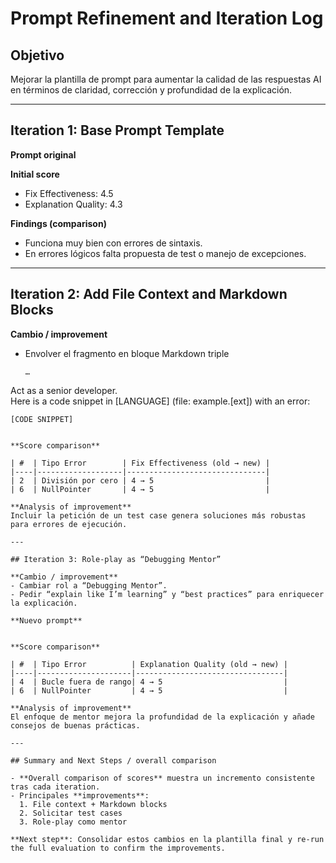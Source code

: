 # Prompt Refinement and Iteration Log

## Objetivo
Mejorar la plantilla de prompt para aumentar la calidad de las respuestas AI en términos de claridad, corrección y profundidad de la explicación.

---

## Iteration 1: Base Prompt Template

**Prompt original**  


**Initial score**  
- Fix Effectiveness: 4.5  
- Explanation Quality: 4.3  

**Findings (comparison)**  
- Funciona muy bien con errores de sintaxis.  
- En errores lógicos falta propuesta de test o manejo de excepciones.

---

## Iteration 2: Add File Context and Markdown Blocks

**Cambio / improvement**  
- Envolver el fragmento en bloque Markdown triple  
  ```[LANGUAGE]
  …
Act as a senior developer.  
Here is a code snippet in [LANGUAGE] (file: example.[ext]) with an error:
```[LANGUAGE]
[CODE SNIPPET]


**Score comparison**  

| #  | Tipo Error        | Fix Effectiveness (old → new) |
|----|-------------------|-------------------------------|
| 2  | División por cero | 4 → 5                         |
| 6  | NullPointer       | 4 → 5                         |

**Analysis of improvement**  
Incluir la petición de un test case genera soluciones más robustas para errores de ejecución.

---

## Iteration 3: Role-play as “Debugging Mentor”

**Cambio / improvement**  
- Cambiar rol a “Debugging Mentor”.  
- Pedir “explain like I’m learning” y “best practices” para enriquecer la explicación.

**Nuevo prompt**  


**Score comparison**  

| #  | Tipo Error          | Explanation Quality (old → new) |
|----|---------------------|---------------------------------|
| 4  | Bucle fuera de rango| 4 → 5                           |
| 6  | NullPointer         | 4 → 5                           |

**Analysis of improvement**  
El enfoque de mentor mejora la profundidad de la explicación y añade consejos de buenas prácticas.

---

## Summary and Next Steps / overall comparison

- **Overall comparison of scores** muestra un incremento consistente tras cada iteration.  
- Principales **improvements**:  
  1. File context + Markdown blocks  
  2. Solicitar test cases  
  3. Role-play como mentor  

**Next step**: Consolidar estos cambios en la plantilla final y re-run the full evaluation to confirm the improvements.
